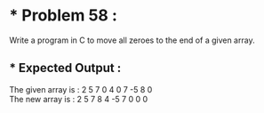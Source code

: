 # * Problem 58 :

Write a program in C to move all zeroes to the end of a given array.  

## * Expected Output :

The given array is : 2 5 7 0 4 0 7 -5 8 0  
The new array is : 2 5 7 8 4 -5 7 0 0 0  
